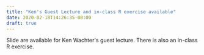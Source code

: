 ```yaml
---
title: "Ken's Guest Lecture and in-class R exercise available"
date: 2020-02-18T14:26:35-08:00
draft: true
---
```


Slide are available for Ken Wachter's guest lecture. There is also an
in-class R exercise.

